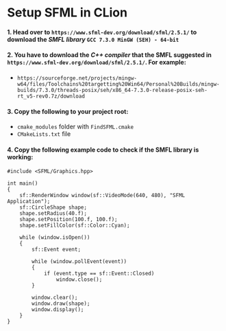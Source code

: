 # Setup SFML in CLion

#### 1. Head over to `https://www.sfml-dev.org/download/sfml/2.5.1/` to download the ***SMFL library*** `GCC 7.3.0 MinGW (SEH) - 64-bit`

#### 2. You have to download the ***C++ compiler*** that the SMFL suggested in `https://www.sfml-dev.org/download/sfml/2.5.1/`. For example:
 - `https://sourceforge.net/projects/mingw-w64/files/Toolchains%20targetting%20Win64/Personal%20Builds/mingw-builds/7.3.0/threads-posix/seh/x86_64-7.3.0-release-posix-seh-rt_v5-rev0.7z/download`

#### 3. Copy the following to your project root:
   - `cmake_modules` folder with `FindSFML.cmake`
   - `CMakeLists.txt` file

#### 4. Copy the following example code to check if the SMFL library is working:
```
#include <SFML/Graphics.hpp>

int main()
{
    sf::RenderWindow window(sf::VideoMode(640, 480), "SFML Application");
    sf::CircleShape shape;
    shape.setRadius(40.f);
    shape.setPosition(100.f, 100.f);
    shape.setFillColor(sf::Color::Cyan);

    while (window.isOpen())
    {
        sf::Event event;

        while (window.pollEvent(event))
        {
            if (event.type == sf::Event::Closed)
                window.close();
        }

        window.clear();
        window.draw(shape);
        window.display();
    }
}
```

